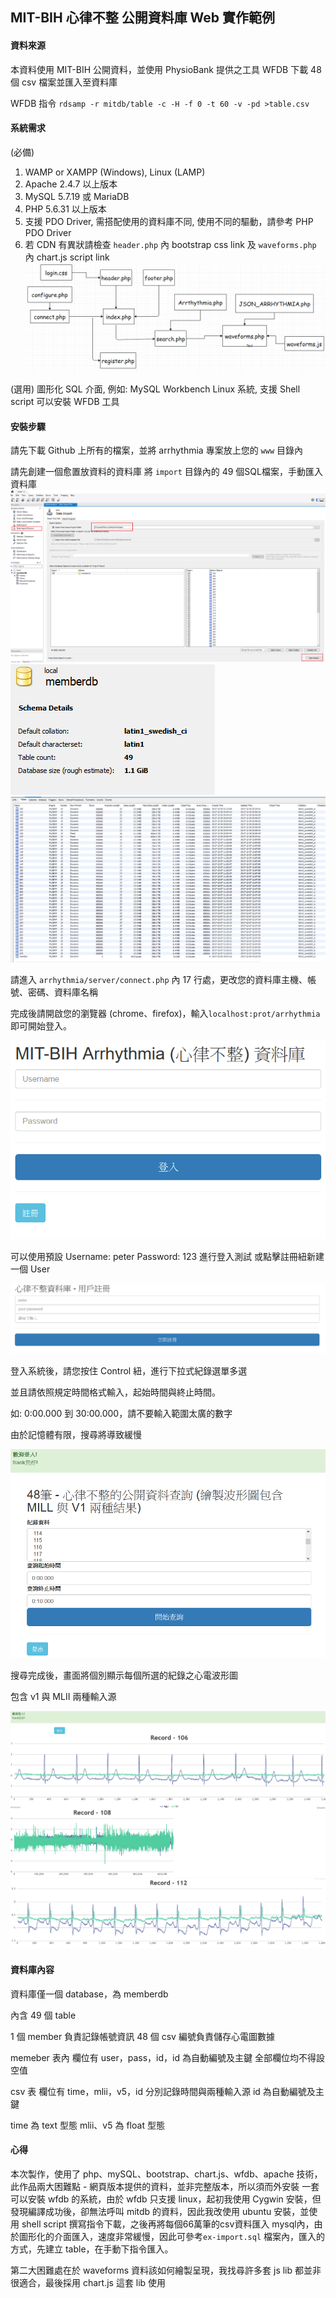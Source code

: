 ## MIT-BIH  心律不整 公開資料庫 Web 實作範例

#### 資料來源
本資料使用 MIT-BIH 公開資料，並使用 PhysioBank 提供之工具 WFDB
下載 48 個 csv 檔案並匯入至資料庫

WFDB 指令 `rdsamp -r mitdb/table -c -H -f 0 -t 60 -v -pd >table.csv`

#### 系統需求
(必備)
1. WAMP or XAMPP (Windows), Linux (LAMP)
2. Apache 2.4.7 以上版本
3. MySQL 5.7.19 或 MariaDB
4. PHP 5.6.31 以上版本
5. 支援 PDO Driver, 需搭配使用的資料庫不同, 使用不同的驅動，請參考 PHP PDO Driver
6. 若 CDN 有異狀請檢查 `header.php` 內 bootstrap css link 及 `waveforms.php` 內 chart.js script link
![image](https://github.com/FrankWeiHuang/Arrhythmia/blob/master/images/flow.png)

(選用)
圖形化 SQL 介面, 例如: MySQL Workbench
Linux 系統, 支援 Shell script 可以安裝 WFDB 工具

#### 安裝步驟
請先下載 Github 上所有的檔案，並將 arrhythmia 專案放上您的 `www` 目錄內

請先創建一個愈置放資料的資料庫
將 `import` 目錄內的 49 個SQL檔案，手動匯入資料庫
![image](https://github.com/FrankWeiHuang/Arrhythmia/blob/master/images/import.png)
![image](https://github.com/FrankWeiHuang/Arrhythmia/blob/master/images/dbinfo.png)
![image](https://github.com/FrankWeiHuang/Arrhythmia/blob/master/images/tableinfo.png)



請進入 `arrhythmia/server/connect.php` 內 17 行處，更改您的資料庫主機、帳號、密碼、資料庫名稱

完成後請開啟您的瀏覽器 (chrome、firefox)，輸入`localhost:prot/arrhythmia`
即可開始登入。

![image](https://github.com/FrankWeiHuang/Arrhythmia/blob/master/images/login.png)

可以使用預設 Username: peter Password: 123 進行登入測試
或點擊註冊紐新建一個 User

![image](https://github.com/FrankWeiHuang/Arrhythmia/blob/master/images/register.png)

登入系統後，請您按住 Control 紐，進行下拉式紀錄選單多選

並且請依照規定時間格式輸入，起始時間與終止時間。

如: 0:00.000 到 30:00.000，請不要輸入範圍太廣的數字

由於記憶體有限，搜尋將導致緩慢

![image](https://github.com/FrankWeiHuang/Arrhythmia/blob/master/images/search.png)

搜尋完成後，畫面將個別顯示每個所選的紀錄之心電波形圖

包含 v1 與 MLII 兩種輸入源

![image](https://github.com/FrankWeiHuang/Arrhythmia/blob/master/images/result_1.png)
![image](https://github.com/FrankWeiHuang/Arrhythmia/blob/master/images/result_2.png)

#### 資料庫內容

資料庫僅一個 database，為 memberdb

內含 49 個 table

1  個 member 負責記錄帳號資訊
48 個 csv 編號負責儲存心電圖數據

memeber 表內
欄位有 user，pass，id，id 為自動編號及主鍵
全部欄位均不得設空值

csv 表
欄位有 time，mlii，v5，id
分別記錄時間與兩種輸入源
id 為自動編號及主鍵

 time 為 text 型態
 mlii、v5 為 float 型態

#### 心得
本次製作，使用了 php、mySQL、bootstrap、chart.js、wfdb、apache 技術，
此作品兩大困難點 - 網頁版本提供的資料，並非完整版本，所以須而外安裝
一套可以安裝 wfdb 的系統，由於 wfdb 只支援 linux，起初我使用 Cygwin
安裝，但發現編譯成功後，卻無法呼叫 mitdb 的資料，因此我改使用 ubuntu
安裝，並使用 shell script 撰寫指令下載，之後再將每個66萬筆的csv資料匯入
mysql內，由於圖形化的介面匯入，速度非常緩慢，因此可參考`ex-import.sql`
檔案內，匯入的方式，先建立 table，在手動下指令匯入。

第二大困難處在於 waveforms 資料該如何繪製呈現，我找尋許多套 js lib
都並非很適合，最後採用 chart.js 這套 lib 使用
